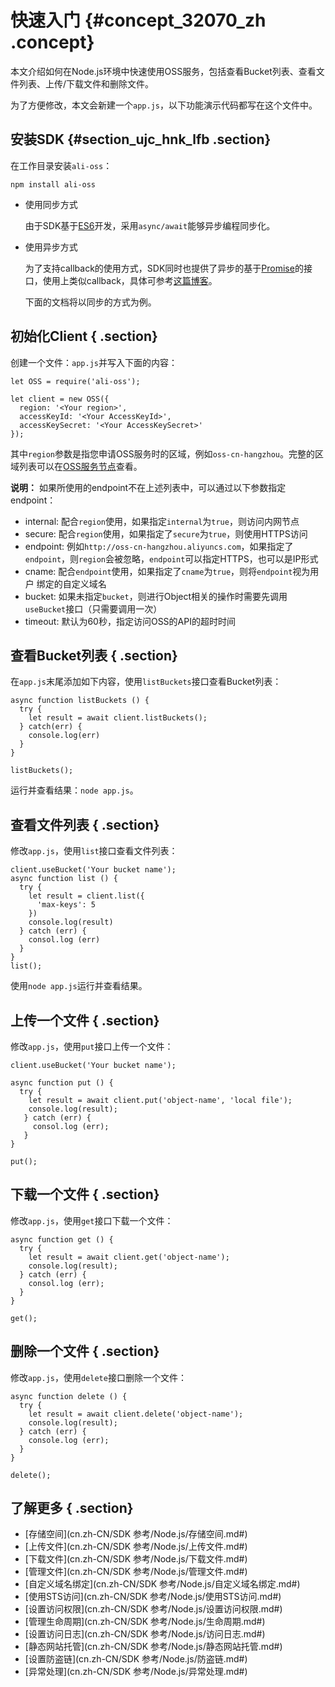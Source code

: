 # 快速入门 {#concept_32070_zh .concept}

本文介绍如何在Node.js环境中快速使用OSS服务，包括查看Bucket列表、查看文件列表、上传/下载文件和删除文件。

为了方便修改，本文会新建一个`app.js`，以下功能演示代码都写在这个文件中。

## 安装SDK {#section_ujc_hnk_lfb .section}

在工作目录安装`ali-oss`：

```language-bash
npm install ali-oss

```

-   使用同步方式

    由于SDK基于[ES6](https://github.com/lukehoban/es6features)开发，采用`async/await`能够异步编程同步化。

-   使用异步方式

    为了支持callback的使用方式，SDK同时也提供了异步的基于[Promise](https://developer.mozilla.org/en/docs/Web/JavaScript/Reference/Global_Objects/Promise)的接口，使用上类似callback，具体可参考[这篇博客](https://cnodejs.org/topic/570f8961400ca111729e8858)。

    下面的文档将以同步的方式为例。


## 初始化Client { .section}

创建一个文件：`app.js`并写入下面的内容：

```language-js
let OSS = require('ali-oss');

let client = new OSS({
  region: '<Your region>',
  accessKeyId: '<Your AccessKeyId>',
  accessKeySecret: '<Your AccessKeySecret>'
});

```

其中`region`参数是指您申请OSS服务时的区域，例如`oss-cn-hangzhou`。完整的区域列表可以在[OSS服务节点](../../../../cn.zh-CN/开发指南/访问域名（Endpoint）/访问域名和数据中心.md#)查看。

**说明：** 如果所使用的endpoint不在上述列表中，可以通过以下参数指定endpoint：

-   internal: 配合`region`使用，如果指定`internal`为`true`，则访问内网节点
-   secure: 配合`region`使用，如果指定了`secure`为`true`，则使用HTTPS访问
-   endpoint: 例如`http://oss-cn-hangzhou.aliyuncs.com`，如果指定了 `endpoint`，则`region`会被忽略，`endpoint`可以指定HTTPS，也可以是IP形式
-   cname: 配合`endpoint`使用，如果指定了`cname`为`true`，则将`endpoint`视为用户 绑定的自定义域名
-   bucket: 如果未指定`bucket`，则进行Object相关的操作时需要先调用 `useBucket`接口（只需要调用一次）
-   timeout: 默认为60秒，指定访问OSS的API的超时时间

## 查看Bucket列表 { .section}

在`app.js`末尾添加如下内容，使用`listBuckets`接口查看Bucket列表：

```language-js
async function listBuckets () {
  try {
    let result = await client.listBuckets();
  } catch(err) {
    console.log(err)
  }
}

listBuckets();

```

运行并查看结果：`node app.js`。

## 查看文件列表 { .section}

修改`app.js`，使用`list`接口查看文件列表：

```
client.useBucket('Your bucket name');
async function list () {
  try {
    let result = client.list({
      'max-keys': 5
    })
    console.log(result)
  } catch (err) {
    consol.log (err)
  }
}
list();
```

使用`node app.js`运行并查看结果。

## 上传一个文件 { .section}

修改`app.js`，使用`put`接口上传一个文件：

```language-js
client.useBucket('Your bucket name');

async function put () {
  try {
    let result = await client.put('object-name', 'local file');
    console.log(result);
   } catch (err) {
     consol.log (err);
   }
}

put();

```

## 下载一个文件 { .section}

修改`app.js`，使用`get`接口下载一个文件：

```language-js
async function get () {
  try {
    let result = await client.get('object-name');
    console.log(result);
  } catch (err) {
    consol.log (err);
  }
}

get();

```

## 删除一个文件 { .section}

修改`app.js`，使用`delete`接口删除一个文件：

```language-js
async function delete () {
  try {
    let result = await client.delete('object-name');
    console.log(result);
  } catch (err) {
    console.log (err);
  }
}

delete();

```

## 了解更多 { .section}

-    [存储空间](cn.zh-CN/SDK 参考/Node.js/存储空间.md#) 
-    [上传文件](cn.zh-CN/SDK 参考/Node.js/上传文件.md#) 
-    [下载文件](cn.zh-CN/SDK 参考/Node.js/下载文件.md#) 
-    [管理文件](cn.zh-CN/SDK 参考/Node.js/管理文件.md#) 
-    [自定义域名绑定](cn.zh-CN/SDK 参考/Node.js/自定义域名绑定.md#) 
-    [使用STS访问](cn.zh-CN/SDK 参考/Node.js/使用STS访问.md#) 
-    [设置访问权限](cn.zh-CN/SDK 参考/Node.js/设置访问权限.md#) 
-    [管理生命周期](cn.zh-CN/SDK 参考/Node.js/生命周期.md#) 
-    [设置访问日志](cn.zh-CN/SDK 参考/Node.js/访问日志.md#) 
-    [静态网站托管](cn.zh-CN/SDK 参考/Node.js/静态网站托管.md#)
-    [设置防盗链](cn.zh-CN/SDK 参考/Node.js/防盗链.md#) 
-    [异常处理](cn.zh-CN/SDK 参考/Node.js/异常处理.md#)

